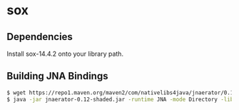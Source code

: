 # sox

## Dependencies
Install sox-14.4.2 onto your library path.


## Building JNA Bindings

```bash
$ wget https://repo1.maven.org/maven2/com/nativelibs4java/jnaerator/0.12/jnaerator-0.12-shaded.jar
$ java -jar jnaerator-0.12-shaded.jar -runtime JNA -mode Directory -library sox -package com.anthemengineering.sox.jna sox.h

```